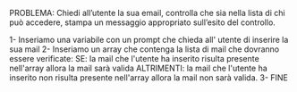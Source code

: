 PROBLEMA: Chiedi all’utente la sua email, controlla che sia nella lista di chi può accedere, stampa un messaggio appropriato sull’esito del controllo.

1- Inseriamo una variabile con un prompt che chieda all' utente di inserire la sua mail
2- Inseriamo un array che contenga la lista di mail che dovranno essere verificate:
    SE: la mail che l'utente ha inserito risulta presente nell'array allora la mail sarà valida 
    ALTRIMENTI: la mail che l'utente ha inserito non risulta presente nell'array allora la mail non sarà valida.
3- FINE
